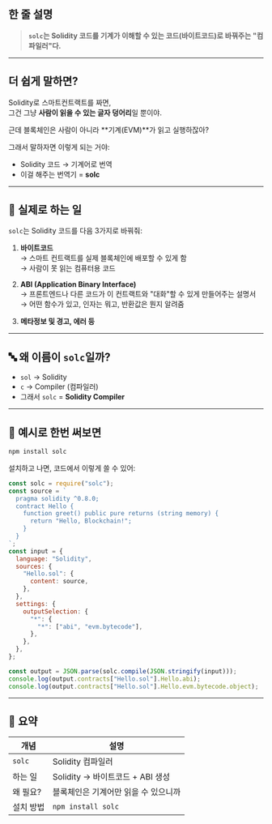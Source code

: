 ## 한 줄 설명

> **`solc`는 Solidity 코드를 기계가 이해할 수 있는 코드(바이트코드)로 바꿔주는 "컴파일러"다.**

---

## 더 쉽게 말하면?

Solidity로 스마트컨트랙트를 짜면,  
그건 그냥 **사람이 읽을 수 있는 글자 덩어리**일 뿐이야.

근데 블록체인은 사람이 아니라 **기계(EVM)**가 읽고 실행하잖아?

그래서 말하자면 이렇게 되는 거야:

- Solidity 코드 → 기계어로 번역
- 이걸 해주는 번역기 = **solc**

---

## 🔧 실제로 하는 일

`solc`는 Solidity 코드를 다음 3가지로 바꿔줘:

1. **바이트코드**  
   → 스마트 컨트랙트를 실제 블록체인에 배포할 수 있게 함  
   → 사람이 못 읽는 컴퓨터용 코드

2. **ABI (Application Binary Interface)**  
   → 프론트엔드나 다른 코드가 이 컨트랙트와 "대화"할 수 있게 만들어주는 설명서  
   → 어떤 함수가 있고, 인자는 뭐고, 반환값은 뭔지 알려줌

3. **메타정보 및 경고, 에러 등**

---

## 🔤 왜 이름이 `solc`일까?

- `sol` → Solidity
- `c` → Compiler (컴파일러)
- 그래서 `solc` = **Solidity Compiler**

---

## 🧪 예시로 한번 써보면

```bash
npm install solc
```

설치하고 나면, 코드에서 이렇게 쓸 수 있어:

```js
const solc = require("solc");
const source = `
  pragma solidity ^0.8.0;
  contract Hello {
    function greet() public pure returns (string memory) {
      return "Hello, Blockchain!";
    }
  }
`;
const input = {
  language: "Solidity",
  sources: {
    "Hello.sol": {
      content: source,
    },
  },
  settings: {
    outputSelection: {
      "*": {
        "*": ["abi", "evm.bytecode"],
      },
    },
  },
};

const output = JSON.parse(solc.compile(JSON.stringify(input)));
console.log(output.contracts["Hello.sol"].Hello.abi);
console.log(output.contracts["Hello.sol"].Hello.evm.bytecode.object);
```

---

## 📌 요약

| 개념      | 설명                                 |
| --------- | ------------------------------------ |
| `solc`    | Solidity 컴파일러                    |
| 하는 일   | Solidity → 바이트코드 + ABI 생성     |
| 왜 필요?  | 블록체인은 기계어만 읽을 수 있으니까 |
| 설치 방법 | `npm install solc`                   |
